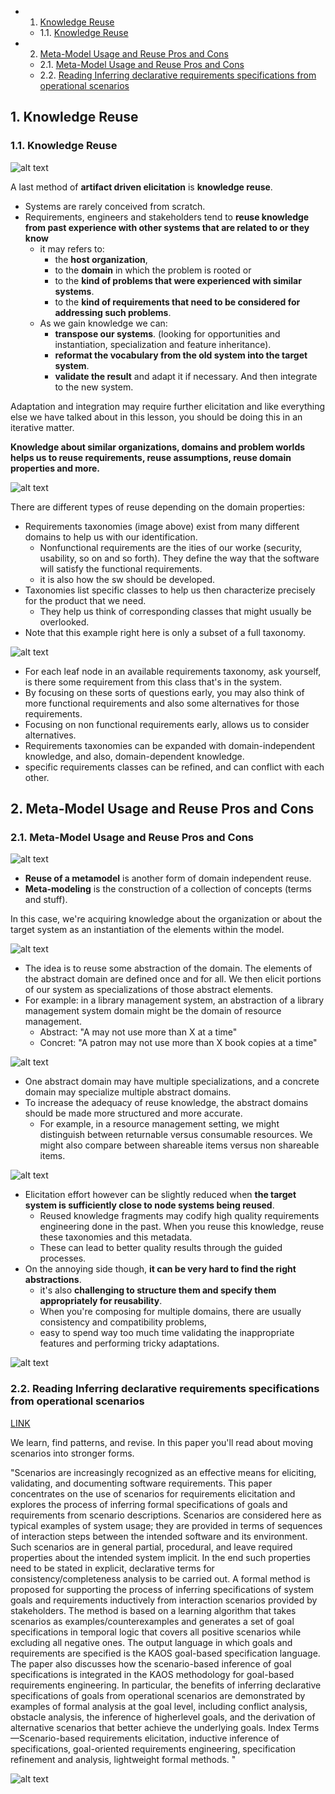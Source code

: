 <!-- vscode-markdown-toc -->
* 1. [Knowledge Reuse](#KnowledgeReuse)
	* 1.1. [Knowledge Reuse](#KnowledgeReuse-1)
* 2. [Meta-Model Usage and Reuse Pros and Cons](#Meta-ModelUsageandReuseProsandCons)
	* 2.1. [Meta-Model Usage and Reuse Pros and Cons](#Meta-ModelUsageandReuseProsandCons-1)
	* 2.2. [Reading Inferring declarative requirements specifications from operational scenarios](#ReadingInferringdeclarativerequirementsspecificationsfromoperationalscenarios)

<!-- vscode-markdown-toc-config
	numbering=true
	autoSave=true
	/vscode-markdown-toc-config -->
<!-- /vscode-markdown-toc -->

##  1. <a name='KnowledgeReuse'></a>Knowledge Reuse

###  1.1. <a name='KnowledgeReuse-1'></a>Knowledge Reuse

![alt text](M3_001.png)

A last method of **artifact driven elicitation** is **knowledge reuse**. 
- Systems are rarely conceived from scratch. 
- Requirements, engineers and stakeholders tend to **reuse knowledge from past experience with other systems that are related to or they know**
   - it may refers to:
     - the **host organization**, 
     - to the **domain** in which the problem is rooted or 
     - to the **kind of problems that were experienced with similar systems**.
     - to the **kind of requirements that need to be considered for addressing such problems**.
   - As we gain knowledge we can:
     - **transpose our systems**. (looking for opportunities and instantiation, specialization and feature inheritance).
     - **reformat the vocabulary from the old system into the target system**.
     - **validate the result** and adapt it if necessary. And then integrate to the new system.

Adaptation and integration may require further elicitation and like everything else we have talked about in this lesson, you should be doing this in an iterative matter.

**Knowledge about similar organizations, domains and problem worlds helps us to reuse requirements, reuse assumptions, reuse domain properties and more.**

![alt text](M3_002.png)

There are different types of reuse depending on the domain properties:
- Requirements taxonomies (image above) exist from many different domains to help us with our identification.
  - Nonfunctional requirements are the ities of our worke (security, usability, so on and so forth). They define the way that the software will satisfy the functional requirements. 
  - it is also how the sw should be developed.
- Taxonomies list specific classes to help us then characterize precisely for the product that we need. 
  - They help us think of corresponding classes that might usually be overlooked.
- Note that this example right here is only a subset of a full taxonomy.

![alt text](M3_003.png)

- For each leaf node in an available requirements taxonomy, ask yourself, is there some requirement from this class that's in the system.
- By focusing on these sorts of questions early, you may also think of more functional requirements and also some alternatives for those requirements.
- Focusing on non functional requirements early, allows us to consider alternatives.
- Requirements taxonomies can be expanded with domain-independent knowledge, and also, domain-dependent knowledge. 
- specific requirements classes can be refined, and can conflict with each other.


##  2. <a name='Meta-ModelUsageandReuseProsandCons'></a>Meta-Model Usage and Reuse Pros and Cons

###  2.1. <a name='Meta-ModelUsageandReuseProsandCons-1'></a>Meta-Model Usage and Reuse Pros and Cons

![alt text](M3_004.png) 

- **Reuse of a metamodel** is another form of domain independent reuse.
- **Meta-modeling** is the construction of a collection of concepts (terms and stuff). 
 
In this case, we're acquiring knowledge about the organization or about the target system as an instantiation of the elements within the model. 

![alt text](M3_005.png)

- The idea is to reuse some abstraction of the domain. The elements of the abstract domain are defined once and for all. We then elicit portions of our system as specializations of those abstract elements.
- For example: in a library management system, an abstraction of a library management system domain might be the domain of resource management. 
  - Abstract: "A <user> may not use more than X <resource units> at a time"
  - Concret: "A patron may not use more than X book copies at a time"

![alt text](M3_006.png)

- One abstract domain may have multiple specializations, and a concrete domain may specialize multiple abstract domains.
- To increase the adequacy of reuse knowledge, the abstract domains should be made more structured and more accurate. 
  - For example, in a resource management setting, we might distinguish between returnable versus consumable resources. We might also compare between shareable items versus non shareable items. 

![alt text](M3_007.png)

- Elicitation effort however can be slightly reduced when **the target system is sufficiently close to node systems being reused**. 
  - Reused knowledge fragments may codify high quality requirements engineering done in the past. When you reuse this knowledge, reuse these taxonomies and this metadata. 
  - These can lead to better quality results through the guided processes. 
- On the annoying side though, **it can be very hard to find the right abstractions**. 
  - it's also **challenging to structure them and specify them appropriately for reusability**. 
  - When you're composing for multiple domains, there are usually consistency and compatibility problems, 
  - easy to spend way too much time validating the inappropriate features and performing tricky adaptations. 

![alt text](M3_008.png)

###  2.2. <a name='ReadingInferringdeclarativerequirementsspecificationsfromoperationalscenarios'></a>Reading Inferring declarative requirements specifications from operational scenarios
[LINK](http://citeseer.ist.psu.edu/viewdoc/summary?doi=10.1.1.123.6403)

We learn, find patterns, and revise.  In this paper you'll read about moving scenarios into stronger forms.  

"Scenarios are increasingly recognized as an effective means for eliciting, validating, and documenting software requirements. This paper concentrates on the use of scenarios for requirements elicitation and explores the process of inferring formal specifications of goals and requirements from scenario descriptions. Scenarios are considered here as typical examples of system usage; they are provided in terms of sequences of interaction steps between the intended software and its environment. Such scenarios are in general partial, procedural, and leave required properties about the intended system implicit. In the end such properties need to be stated in explicit, declarative terms for consistency/completeness analysis to be carried out. A formal method is proposed for supporting the process of inferring specifications of system goals and requirements inductively from interaction scenarios provided by stakeholders. The method is based on a learning algorithm that takes scenarios as examples/counterexamples and generates a set of goal specifications in temporal logic that covers all positive scenarios while excluding all negative ones. The output language in which goals and requirements are specified is the KAOS goal-based specification language. The paper also discusses how the scenario-based inference of goal specifications is integrated in the KAOS methodology for goal-based requirements engineering. In particular, the benefits of inferring declarative specifications of goals from operational scenarios are demonstrated by examples of formal analysis at the goal level, including conflict analysis, obstacle analysis, the inference of higherlevel goals, and the derivation of alternative scenarios that better achieve the underlying goals. Index Terms—Scenario-based requirements elicitation, inductive inference of specifications, goal-oriented requirements engineering, specification refinement and analysis, lightweight formal methods. "

![alt text](image.png)